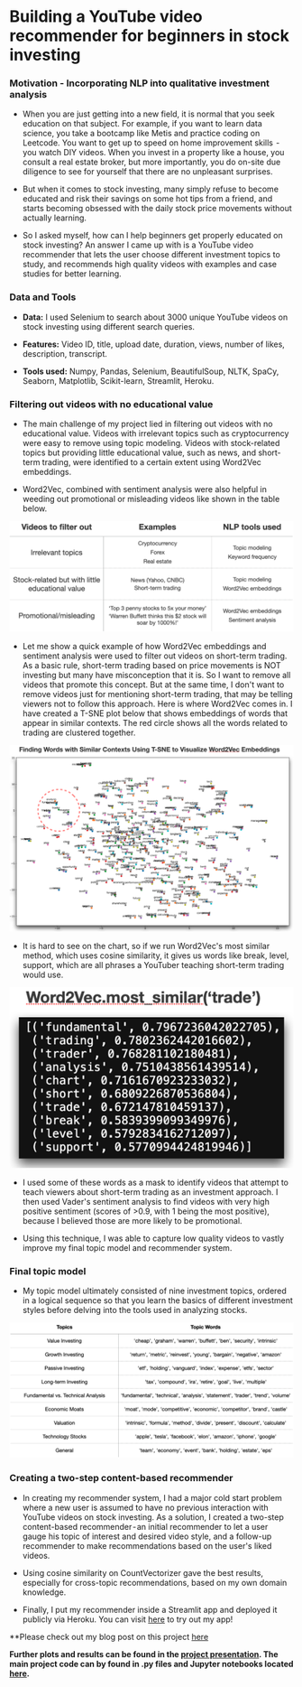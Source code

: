 # Building a YouTube video recommender for beginners in stock investing

### Motivation - Incorporating NLP into qualitative investment analysis

- When you are just getting into a new field, it is normal that you seek education on that subject. For example, if you want to learn data science, you take a bootcamp like Metis and practice coding on Leetcode. You want to get up to speed on home improvement skills  - you watch DIY videos. When you invest in a property like a house, you consult a real estate broker, but more importantly, you do on-site due diligence to see for yourself that there are no unpleasant surprises.

- But when it comes to stock investing, many simply refuse to become educated and risk their savings on some hot tips from a friend, and starts becoming obsessed with the daily stock price movements without actually learning.

- So I asked myself, how can I help beginners get properly educated on stock investing? An answer I came up with is a YouTube video recommender that lets the user choose different investment topics to study, and recommends high quality videos with examples and case studies for better learning.

### Data and Tools 

- **Data:** I used Selenium to search about 3000 unique YouTube videos on stock investing using different search queries.

- **Features:** Video ID, title, upload date, duration, views, number of likes, description, transcript.
 
- **Tools used:** Numpy, Pandas, Selenium, BeautifulSoup, NLTK, SpaCy, Seaborn, Matplotlib, Scikit-learn, Streamlit, Heroku.

### Filtering out videos with no educational value

- The main challenge of my project lied in filtering out videos with no educational value. Videos with irrelevant topics such as cryptocurrency were easy to remove using topic modeling. Videos with stock-related topics but providing little educational value, such as news, and short-term trading, were identified to a certain extent using Word2Vec embeddings.

- Word2Vec, combined with sentiment analysis were also helpful in weeding out promotional or misleading videos like shown in the table below. 

![](Charts/filtered_videos.png)

- Let me show a quick example of how Word2Vec embeddings and sentiment analysis were used to filter out videos on short-term trading. As a basic rule, short-term trading based on price movements is NOT investing but many have misconception that it is. So I want to remove all videos that promote this concept. But at the same time, I don't want to remove videos just for mentioning short-term trading, that may be telling viewers not to follow this approach. Here is where Word2Vec comes in. I have created a T-SNE plot below that shows embeddings of words that appear in similar contexts. The red circle shows all the words related to trading are clustered together.

![](Charts/word2vec.png)

- It is hard to see on the chart, so if we run Word2Vec's most similar method, which uses cosine similarity, it gives us words like break, level, support, which are all phrases a YouTuber teaching short-term trading would use.

![](Charts/word2vec_similar.png)

- I used some of these words as a mask to identify videos that attempt to teach viewers about short-term trading as an investment approach. I then used Vader's sentiment analysis to find videos with very high positive sentiment (scores of >0.9, with 1 being the most positive), because I believed those are more likely to be promotional.

- Using this technique, I was able to capture low quality videos to vastly improve my final topic model and recommender system.

### Final topic model

- My topic model ultimately consisted of nine investment topics, ordered in a logical sequence so that you learn the basics of different investment styles before delving into the tools used in analyzing stocks.

![](Charts/topic_model.png)

### Creating a two-step content-based recommender

- In creating my recommender system, I had a major cold start problem where a new user is assumed to have no previous interaction with YouTube videos on stock investing. As a solution, I created a two-step content-based recommender - an initial recommender to let a user gauge his topic of interest and desired video style, and a follow-up recommender to make recommendations based on the user's liked videos. 

- Using cosine similarity on CountVectorizer gave the best results, especially for cross-topic recommendations, based on my own domain knowledge.

- Finally, I put my recommender inside a Streamlit app and deployed it publicly via Heroku. You can visit [here](https://stockinvestingvideorec.herokuapp.com/) to try out my app! 

**Please check out my blog post on this project [here](https://mikechoi90.medium.com/youtube-video-recommender-for-beginners-in-stock-investing-3c3ddde8b94d)

**Further plots and results can be found in the [project presentation](Presentation/Metis_Project5_PPT_vF.pdf). The main project code can by found in .py files and Jupyter notebooks located [here](Code).**